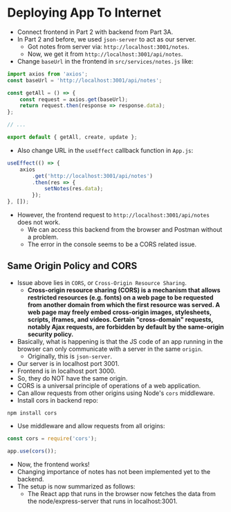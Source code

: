 # Deploying App To Internet
- Connect frontend in Part 2 with backend from Part 3A.
- In Part 2 and before, we used `json-server` to act as our server.
    - Got notes from server via: `http://localhost:3001/notes`.
    - Now, we get it from `http://localhost:3001/api/notes`.
- Change `baseUrl` in the frontend in `src/services/notes.js` like:
```javascript
import axios from 'axios';
const baseUrl = 'http://localhost:3001/api/notes';

const getAll = () => {
    const request = axios.get(baseUrl);
    return request.then(response => response.data);
};

// ...

export default { getAll, create, update };
```
- Also change URL in the `useEffect` callback function in `App.js`:
```javascript
useEffect(() => {
    axios
        .get('http://localhost:3001/api/notes')
        .then(res => {
            setNotes(res.data);
        });
}, []);
```
- However, the frontend request to `http://localhost:3001/api/notes` does not work.
    - We can access this backend from the browser and Postman without a problem.
    - The error in the console seems to be a CORS related issue.

## Same Origin Policy and CORS
- Issue above lies in `CORS`, or `Cross-Origin Resource Sharing`.
    - **Cross-origin resource sharing (CORS) is a mechanism that allows restricted resources (e.g. fonts) on a web page to be requested from another domain from which the first resource was served. A web page may freely embed cross-origin images, stylesheets, scripts, iframes, and videos. Certain "cross-domain" requests, notably Ajax requests, are forbidden by default by the same-origin security policy.**
- Basically, what is happening is that the JS code of an app running in the browser can only communicate with a server in the same `origin`.
    - Originally, this is `json-server`.
- Our server is in localhost port 3001.
- Frontend is in localhost port 3000.
- So, they do NOT have the same origin.
- CORS is a universal principle of operations of a web application.
- Can allow requests from other origins using Node's `cors` middleware.
- Install cors in backend repo:
```
npm install cors
```
- Use middleware and allow requests from all origins:
```javascript
const cors = require('cors');

app.use(cors());
```
- Now, the frontend works!
- Changing importance of notes has not been implemented yet to the backend.
- The setup is now summarized as follows:
    - The React app that runs in the browser now fetches the data from the node/express-server that runs in localhost:3001.

